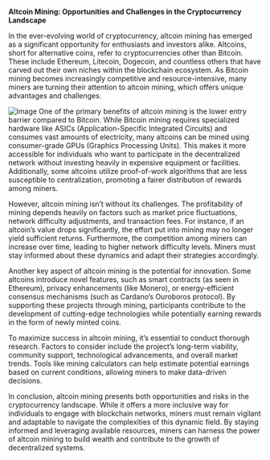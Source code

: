 **Altcoin Mining: Opportunities and Challenges in the Cryptocurrency Landscape**

In the ever-evolving world of cryptocurrency, altcoin mining has emerged as a significant opportunity for enthusiasts and investors alike. Altcoins, short for alternative coins, refer to cryptocurrencies other than Bitcoin. These include Ethereum, Litecoin, Dogecoin, and countless others that have carved out their own niches within the blockchain ecosystem. As Bitcoin mining becomes increasingly competitive and resource-intensive, many miners are turning their attention to altcoin mining, which offers unique advantages and challenges.


![Image](https://github.com/user-attachments/assets/31692037-0104-4703-abd1-696b6a7dd41b)
One of the primary benefits of altcoin mining is the lower entry barrier compared to Bitcoin. While Bitcoin mining requires specialized hardware like ASICs (Application-Specific Integrated Circuits) and consumes vast amounts of electricity, many altcoins can be mined using consumer-grade GPUs (Graphics Processing Units). This makes it more accessible for individuals who want to participate in the decentralized network without investing heavily in expensive equipment or facilities. Additionally, some altcoins utilize proof-of-work algorithms that are less susceptible to centralization, promoting a fairer distribution of rewards among miners.

However, altcoin mining isn’t without its challenges. The profitability of mining depends heavily on factors such as market price fluctuations, network difficulty adjustments, and transaction fees. For instance, if an altcoin’s value drops significantly, the effort put into mining may no longer yield sufficient returns. Furthermore, the competition among miners can increase over time, leading to higher network difficulty levels. Miners must stay informed about these dynamics and adapt their strategies accordingly.

Another key aspect of altcoin mining is the potential for innovation. Some altcoins introduce novel features, such as smart contracts (as seen in Ethereum), privacy enhancements (like Monero), or energy-efficient consensus mechanisms (such as Cardano’s Ouroboros protocol). By supporting these projects through mining, participants contribute to the development of cutting-edge technologies while potentially earning rewards in the form of newly minted coins.

To maximize success in altcoin mining, it’s essential to conduct thorough research. Factors to consider include the project’s long-term viability, community support, technological advancements, and overall market trends. Tools like mining calculators can help estimate potential earnings based on current conditions, allowing miners to make data-driven decisions.

In conclusion, altcoin mining presents both opportunities and risks in the cryptocurrency landscape. While it offers a more inclusive way for individuals to engage with blockchain networks, miners must remain vigilant and adaptable to navigate the complexities of this dynamic field. By staying informed and leveraging available resources, miners can harness the power of altcoin mining to build wealth and contribute to the growth of decentralized systems.